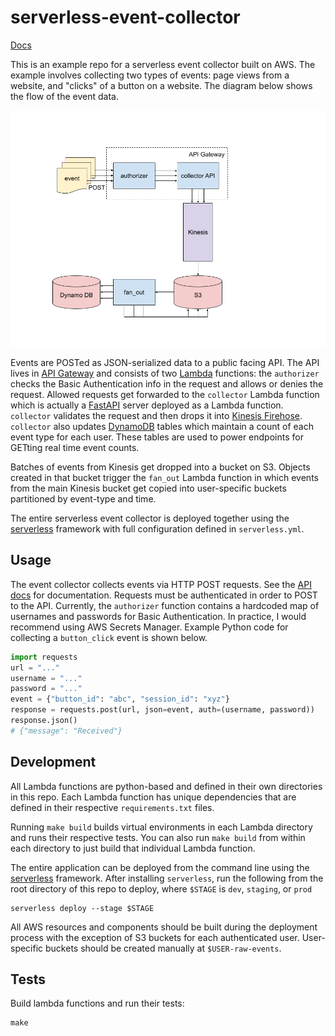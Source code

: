 # serverless-event-collector

[Docs](https://6vp50ittt5.execute-api.us-east-1.amazonaws.com/prod/docs)

This is an example repo for a serverless event collector built on AWS. The example involves collecting two types of events: page views from a website, and "clicks" of a button on a website. The diagram below shows the flow of the event data. 

![Diagram](static/diagram.png)

Events are POSTed as JSON-serialized data to a public facing API. The API lives in [API Gateway](https://aws.amazon.com/api-gateway/) and consists of two [Lambda](https://aws.amazon.com/lambda/) functions: the `authorizer` checks the Basic Authentication info in the request and allows or denies the request. Allowed requests get forwarded to the `collector` Lambda function which is actually a [FastAPI](https://fastapi.tiangolo.com/) server deployed as a Lambda function. `collector` validates the request and then drops it into [Kinesis Firehose](https://aws.amazon.com/kinesis/data-firehose/). `collector` also updates [DynamoDB](https://aws.amazon.com/dynamodb/) tables which maintain a count of each event type for each user. These tables are used to power endpoints for GETting real time event counts.

Batches of events from Kinesis get dropped into a bucket on S3. Objects created in that bucket trigger the `fan_out` Lambda function in which events from the main Kinesis bucket get copied into user-specific buckets partitioned by event-type and time.

The entire serverless event collector is deployed together using the [serverless](https://www.serverless.com/) framework with full configuration defined in `serverless.yml`.


## Usage

The event collector collects events via HTTP POST requests. See the [API docs](https://6vp50ittt5.execute-api.us-east-1.amazonaws.com/prod/docs) for documentation. Requests must be authenticated in order to POST to the API. Currently, the `authorizer` function contains a hardcoded map of usernames and passwords for Basic Authentication. In practice, I would recommend using AWS Secrets Manager. Example Python code for collecting a `button_click` event is shown below.

```python
import requests
url = "..."
username = "..."
password = "..."
event = {"button_id": "abc", "session_id": "xyz"}
response = requests.post(url, json=event, auth=(username, password))
response.json()
# {"message": "Received"}
```

## Development

All Lambda functions are python-based and defined in their own directories in this repo. Each Lambda function has unique dependencies that are defined in their respective `requirements.txt` files.

Running `make build` builds virtual environments in each Lambda directory and runs their respective tests. You can also run `make build` from within each directory to just build that individual Lambda function.

The entire application can be deployed from the command line using the [serverless](https://www.serverless.com/) framework. After installing `serverless`, run the following from the root directory of this repo to deploy, where `$STAGE` is `dev`, `staging`, or `prod`

```commandline
serverless deploy --stage $STAGE
```

All AWS resources and components should be built during the deployment process with the exception of S3 buckets for each authenticated user. User-specific buckets should be created manually at `$USER-raw-events`.


## Tests

Build lambda functions and run their tests:

```commandline
make
```

